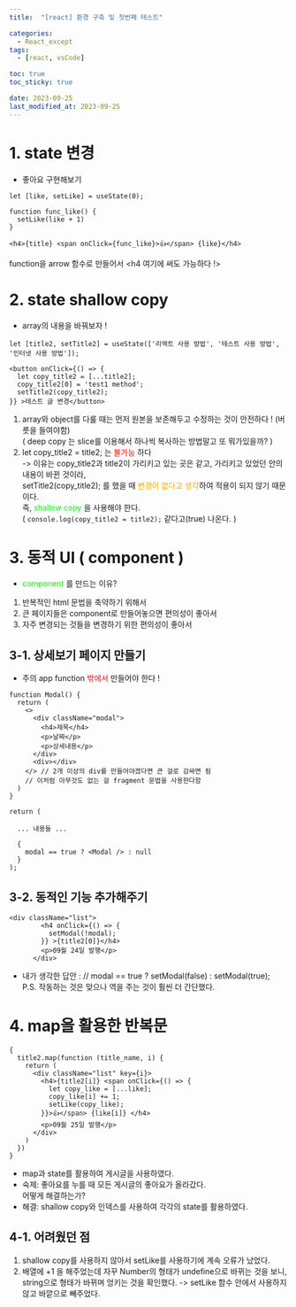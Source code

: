 ```yaml
---
title:  "[react] 환경 구축 및 첫번째 테스트" 

categories:
  - React_except
tags:
  - [react, vsCode]

toc: true
toc_sticky: true

date: 2023-09-25
last_modified_at: 2023-09-25
---
```


# 1. state 변경
- 좋아요 구현해보기
```
let [like, setLike] = useState(0);

function func_like() {
  setLike(like + 1)
}

<h4>{title} <span onClick={func_like}>👍</span> {like}</h4>
```
function을 arrow 함수로 만들어서 <h4 여기에 써도 가능하다 !> </h4>

# 2. state shallow copy
- array의 내용을 바꿔보자 !
```
let [title2, setTitle2] = useState(['리액트 사용 방법', '테스트 사용 방법', '인터넷 사용 방법']);

<button onClick={() => {
  let copy_title2 = [...title2];
  copy_title2[0] = 'test1 method';
  setTitle2(copy_title2);
}} >테스트 글 변경</button>
```
1. array와 object를 다룰 때는 먼저 원본을 보존해두고 수정하는 것이 안전하다 ! (버릇을 들여야함) <br>
( deep copy 는 slice를 이용해서 하나씩 복사하는 방법말고 또 뭐가있을까? )
2. let copy_title2 = title2; 는 <span style="color:#FF0000"> 불가능 </span>하다 <br>
-> 이유는 copy_title2과 title2이 가리키고 있는 곳은 같고, 가리키고 있었던 안의 내용이 바뀐 것이라, <br>
setTitle2(copy_title2); 를 했을 때 <span style="color:orange"> 변경이 없다고 생각</span>하여 적용이 되지 않기 때문이다. <br>
즉, <span style="color:#00FF00"> shallow copy </span>을 사용해야 한다. <br>
( `console.log(copy_title2 = title2);` 같다고(true) 나온다. )


# 3. 동적 UI ( component )
- <span style="color:#00FF00"> component </span> 를 만드는 이유?
1. 반복적인 html 문법을 축약하기 위해서
2. 큰 페이지들은 component로 만들어놓으면 편의성이 좋아서
3. 자주 변경되는 것들을 변경하기 위한 편의성이 좋아서


## 3-1. 상세보기 페이지 만들기
- 주의 app function <span style="color:#FF0000"> 밖에서 </span> 만들어야 한다 !
```
function Modal() {
  return (
    <>
      <div className="modal">
        <h4>제목</h4>
        <p>날짜</p>
        <p>상세내용</p>
      </div>
      <div></div>
    </> // 2개 이상의 div를 만들어야겠다면 큰 걸로 감싸면 됨
    // 이처럼 아무것도 없는 걸 fragment 문법을 사용한다함
  )
}

return (

  ... 내용들 ...

  {
    modal == true ? <Modal /> : null
  }
);
```


## 3-2. 동적인 기능 추가해주기
```
<div className="list">
        <h4 onClick={() => {
          setModal(!modal);
        }} >{title2[0]}</h4>
        <p>09월 24일 발행</p>
      </div>
```
- 내가 생각한 답안 : // modal == true ? setModal(false) : setModal(true); <br>
P.S. 작동하는 것은 맞으나 역을 주는 것이 훨씬 더 간단했다.



# 4. map을 활용한 반복문

```
{
  title2.map(function (title_name, i) {
    return (
      <div className="list" key={i}>
        <h4>{title2[i]} <span onClick={() => {
          let copy_like = [...like];
          copy_like[i] += 1;
          setLike(copy_like);
        }}>👍</span> {like[i]} </h4>
        <p>09월 25일 발행</p>
      </div>
    )
  })
}
```
- map과 state를 활용하여 게시글을 사용하였다.
- 숙제: 좋아요를 누를 때 모든 게시글의 좋아요가 올라갔다. <br>
어떻게 해결하는가?
- 해결: shallow copy와 인덱스를 사용하여 각각의 state를 활용하였다.

## 4-1. 어려웠던 점
1. shallow copy를 사용하지 않아서 setLike를 사용하기에 계속 오류가 났었다.
2. 배열에 +1 을 해주었는데 자꾸 Number의 형태가 undefine으로 바뀌는 것을 보니, <br>
string으로 형태가 바뀌며 엉키는 것을 확인했다. -> setLike 함수 안에서 사용하지 않고 바깥으로 빼주었다.
